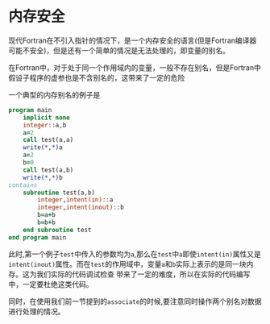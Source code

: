 # 内存安全

现代Fortran在不引入指针的情况下，是一个内存安全的语言(但是Fortran编译器可能不安全)，但是还有一个简单的情况是无法处理的，即变量的别名。

在Fortran中，对于处于同一个作用域内的变量，一般不存在别名，但是Fortran中假设子程序的虚参也是不含别名的，这带来了一定的危险

一个典型的内存别名的例子是

``` fortran
program main
    implicit none
    integer::a,b
    a=2
    call test(a,a)
    write(*,*)a
    a=2
    b=0
    call test(a,b)
    write(*,*)b
contains
    subroutine test(a,b)
        integer,intent(in)::a
        integer,intent(inout)::b
        b=a+b
        b=b+b
    end subroutine test
end program main
```
此时,第一个例子`test`中传入的参数均为`a`,那么在`test`中`a`即使`intent(in)`属性又是`intent(inout)`属性。而在`test`的作用域中，变量`a`和`b`实际上表示的是同一块内存。这为我们实际的代码调试检查
带来了一定的难度，所以在实际的代码编写中，一定要杜绝这类代码。

同时，在使用我们前一节提到的`associate`的时候,要注意同时操作两个别名对数据进行处理的情况。
